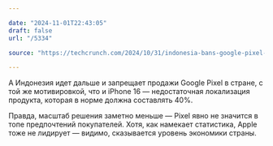 ```yaml
---

date: "2024-11-01T22:43:05"
draft: false
url: "/5334"

source: "https://techcrunch.com/2024/10/31/indonesia-bans-google-pixel-sales-after-iphone-16-block/"

---
```

А Индонезия идет дальше и запрещает продажи Google Pixel в стране, с той же мотивировкой, что и iPhone 16 — недостаточная локализация продукта, которая в норме должна составлять 40%.

Правда, масштаб решения заметно меньше — Pixel явно не значится в топе предпочтений покупателей. Хотя, как намекает статистика, Apple тоже не лидирует — видимо, сказывается уровень экономики страны.
